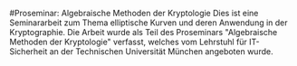 #Proseminar: Algebraische Methoden der Kryptologie
Dies ist eine Seminararbeit zum Thema elliptische Kurven und deren Anwendung in der Kryptographie. 
Die Arbeit wurde als Teil des Proseminars "Algebraische Methoden der Kryptologie" verfasst, welches vom Lehrstuhl für IT-Sicherheit an der Technischen Universität München angeboten wurde. 
